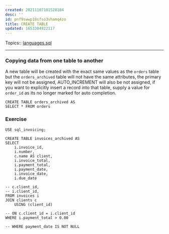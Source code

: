 ```yaml
---
created: 20211107101528184
desc: ''
id: pnf9swwp18sfso3vhamq4zo
title: CREATE TABLE
updated: 1653304922117
---
```

   
Topics::  [languages.sql](../devlog/languages.sql.md)   
   
   
---   
   
### Copying data from one table to another   
   
A new table will be created with the exact same values as the `orders` table but the `orders_archived` table will not have the same attributes, the primary key will not be assigned, AUTO_INCREMENT will also be not assigned, if you want to explicitly insert a record into that table, supply a value for `order_id` as its no longer marked for auto completion.   
   
    CREATE TABLE orders_archived AS   
    SELECT * FROM orders   
   
### Exercise   
   
    USE sql_invoicing;   
   
    CREATE TABLE invoices_archived AS   
    SELECT   
        i.invoice_id,   
        i.number,   
        c.name AS client,   
        i.invoice_total,   
        i.payment_total,   
        i.payment_date,   
        i.invoice_date,   
        i.due_date   
   
    -- c.client_id,   
    -- i.client_id,   
    FROM invoices i   
    JOIN clients c   
        USING (client_id)   
   
    -- ON c.client_id = i.client_id   
    WHERE i.payment_total > 0.00   
   
    -- WHERE payment_date IS NOT NULL